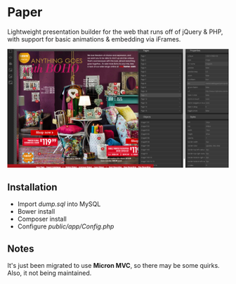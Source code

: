 # Paper

Lightweight presentation builder for the web that runs off of jQuery & PHP, with support for basic animations & embedding via iFrames.

![alt text](https://github.com/joduplessis/paper/blob/master/screenshot.jpg "Screenshot")

## Installation

- Import *dump.sql* into MySQL
- Bower install
- Composer install
- Configure *public/app/Config.php*

## Notes

It's just been migrated to use **Micron MVC**, so there may be some quirks. Also, it not being maintained.
